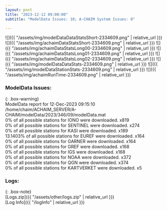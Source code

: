 ```yaml
---
layout: post
title: "2023-12-12 09:00:00"
subtitle: "ModelData Issues: 10; A-CHAIM System Issues: 0"

---
```


![]({{ "/assets/img/modelDataDataStatsShort-2334609.png" | relative_url }})
![]({{ "/assets/img/achaimDataStatsShort-2334609.png" | relative_url }})
![]({{ "/assets/img/achaimDataStatsLong00-2334609.png" | relative_url }})
![]({{ "/assets/img/achaimDataStatsLong01-2334609.png" | relative_url }})
![]({{ "/assets/img/achaimDataStatsLong02-2334609.png" | relative_url }})
![]({{ "/assets/img/modelDataDataStats-2334609.png" | relative_url }})
![]({{ "/assets/img/modelDataStationStats-2334609.png" | relative_url }})
![]({{ "/assets/img/achaimRunTime-2334609.png" | relative_url }})


### ModelData Issues:  
  
{: .box-warning}  
 ModelData report for 12-Dec-2023 09:15:10   
 /home/chaim/ACHAIM_SERVER/A-CHAIM/modelData/2023/346/09/modelData.mat   
 0% of all possible stations for IONO were downloaded. x819   
 0% of all possible stations for SENTINEL were downloaded. x274   
 0% of all possible stations for KASI were downloaded. x189   
 13.1403% of all possible stations for EUREF were downloaded. x164   
 0% of all possible stations for GARNER were downloaded. x164   
 0% of all possible stations for GREF were downloaded. x168   
 0% of all possible stations for IGS were downloaded. x168   
 0% of all possible stations for NOAA were downloaded. x372   
 0% of all possible stations for QGN were downloaded. x374   
 0% of all possible stations for KARTVERKET were downloaded. x5   
  


### Logs:  
  
{: .box-note}  
[Logs.zip]({{ "/assets/other/logs.zip" | relative_url }})  
[Log Info]({{ "/logInfo" | relative_url }})  
